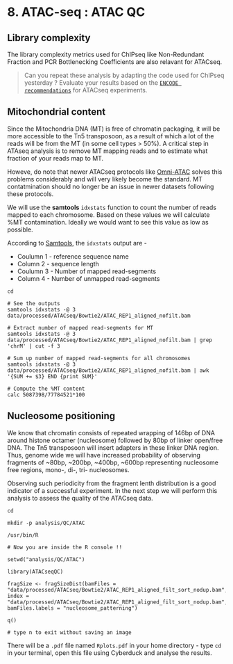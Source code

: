 # 8. ATAC-seq : ATAC QC

## Library complexity

The library complexity metrics used for ChIPseq like  Non-Redundant Fraction and PCR Bottlenecking Coefficients are also relavant for ATACseq. 

> Can you repeat these analysis by adapting the code used for ChIPseq yesterday ? Evaluate your results based on the [`ENCODE recommendations`](https://www.encodeproject.org/atac-seq/) for ATACseq experiments. 

## Mitochondrial content

Since the Mitochondria DNA (MT) is free of chromatin packaging, it will be more accessible to the Tn5 transposoon, as a result of which a lot of the reads will be from the MT (in some cell types > 50%). A critical step in ATAseq analysis is to remove MT mapping reads and to estimate what fraction of your reads map to MT.

Howeve, do note that newer ATACseq protocols like [Omni-ATAC](https://www.nature.com/articles/nmeth.4396) solves this problems considerably and will very likely become the standard. MT contatmination should no longer be an issue in newer datasets following these protocols.

We will use the **samtools** `idxstats` function to count the number of reads mapped to each chromosome. Based on these values we will calculate %MT contamination. Ideally we would want to see this value as low as possible.

According to [Samtools](http://www.htslib.org/doc/samtools-idxstats.html), the `idxstats` output are -

 - Coulumn 1 - reference sequence name
 - Column 2 - sequence length
 - Coulumn 3 - Number of mapped read-segments 
 - Column 4 - Number of unmapped read-segments

```
cd

# See the outputs
samtools idxstats -@ 3 data/processed/ATACseq/Bowtie2/ATAC_REP1_aligned_nofilt.bam

# Extract number of mapped read-segments for MT
samtools idxstats -@ 3 data/processed/ATACseq/Bowtie2/ATAC_REP1_aligned_nofilt.bam | grep 'chrM' | cut -f 3

# Sum up number of mapped read-segments for all chromosomes
samtools idxstats -@ 3 data/processed/ATACseq/Bowtie2/ATAC_REP1_aligned_nofilt.bam | awk '{SUM += $3} END {print SUM}'

# Compute the %MT content
calc 5087398/77784521*100

```

## Nucleosome positioning

We know that chromatin consists of repeated wrapping of 146bp of DNA around histone octamer (nucleosome) followed by 80bp of linker open/free DNA. The Tn5 transposoon will insert adapters in these linker DNA region. Thus, genome wide we will have increased probability of observing fragments of ~80bp, ~200bp, ~400bp, ~600bp representing nucleosome free regions, mono-, di-, tri- nucleosomes.

Observing such periodicity from the fragment lenth distribution is a good indicator of a successful experiment. In the next step we will perform this analysis to assess the quality of the ATACseq data.

```
cd

mkdir -p analysis/QC/ATAC

/usr/bin/R

# Now you are inside the R console !!

setwd("analysis/QC/ATAC")

library(ATACseqQC)

fragSize <- fragSizeDist(bamFiles = "data/processed/ATACseq/Bowtie2/ATAC_REP1_aligned_filt_sort_nodup.bam", 
index = "data/processed/ATACseq/Bowtie2/ATAC_REP1_aligned_filt_sort_nodup.bam",         
bamFiles.labels = "nucleosome_patterning")

q()

# type n to exit without saving an image
```

There will be a `.pdf` file named `Rplots.pdf` in your home directory - type `cd` in your terminal, open this file using Cyberduck and analyse the results.

